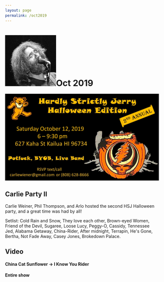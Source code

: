 ```yaml
---
layout: page
permalink: /oct2019
---
```


<h1><img class="ui avatar image" src="/images/jerryavatar.jpg">Oct 2019</h1>

<img class="ui centered fluid image" src="/invites/oct-2019.jpg">

## Carlie Party II

Carlie Weiner, Phil Thompson, and Arlo hosted the second HSJ Halloween party, and a great time was had by all!

Setlist:  Cold Rain and Snow, They love each other, Brown-eyed Women, Friend of the Devil, Sugaree, Loose Lucy, Peggy-O, Cassidy, Tennessee Jed, Alabama Getaway, China-Rider, After midnight, Terrapin, He's Gone, Bertha, Not Fade Away, Casey Jones, Brokedown Palace.

## Video

#### China Cat Sunflower -> I Know You Rider

<div class="ui embed" data-source="youtube" data-id="_lnnOWe8jlY"></div>

#### Entire show

<div class="ui embed" data-source="youtube" data-id="AUx9ZOSbMyg"></div>

